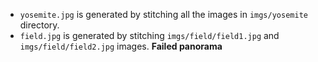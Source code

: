 - `yosemite.jpg` is generated by stitching all the images in `imgs/yosemite` directory.
- `field.jpg` is generated by stitching `imgs/field/field1.jpg` and `imgs/field/field2.jpg` images. **Failed panorama**